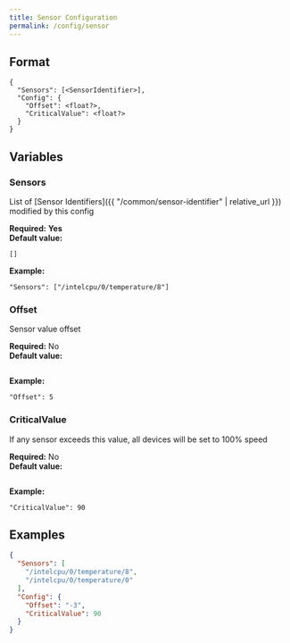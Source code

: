 ```yaml
---
title: Sensor Configuration
permalink: /config/sensor
---
```


## Format

~~~
{
  "Sensors": [<SensorIdentifier>],
  "Config": {
    "Offset": <float?>,
    "CriticalValue": <float?>
  }
}
~~~

## Variables

### Sensors
<div class="variable-block" markdown="block">

List of [Sensor Identifiers]({{ "/common/sensor-identifier" | relative_url }}) modified by this config

**Required:** **Yes**<br>
**Default value:**
~~~
[]
~~~
**Example:**
~~~
"Sensors": ["/intelcpu/0/temperature/8"]
~~~

</div>

### Offset
<div class="variable-block" markdown="block">

Sensor value offset

**Required:** No<br>
**Default value:**
~~~
~~~
**Example:**
~~~
"Offset": 5
~~~

</div>

### CriticalValue
<div class="variable-block" markdown="block">

If any sensor exceeds this value, all devices will be set to 100% speed

**Required:** No<br>
**Default value:**
~~~
~~~
**Example:**
~~~
"CriticalValue": 90
~~~

</div>

## Examples
~~~ json
{
  "Sensors": [
    "/intelcpu/0/temperature/8",
    "/intelcpu/0/temperature/0"
  ],
  "Config": {
    "Offset": "-3",
    "CriticalValue": 90
  }
}
~~~